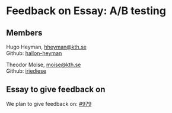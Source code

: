 # Feedback on Essay: A/B testing #

## Members ##  
Hugo Heyman, hheyman@kth.se  
Github: [hallon-heyman](https://github.com/hallon-heyman)  

Theodor Moise, moise@kth.se  
Github: [iriediese](https://github.com/iriediese)  

## Essay to give feedback on ##  
We plan to give feedback on: [#979](https://github.com/KTH/devops-course/pull/979)  
